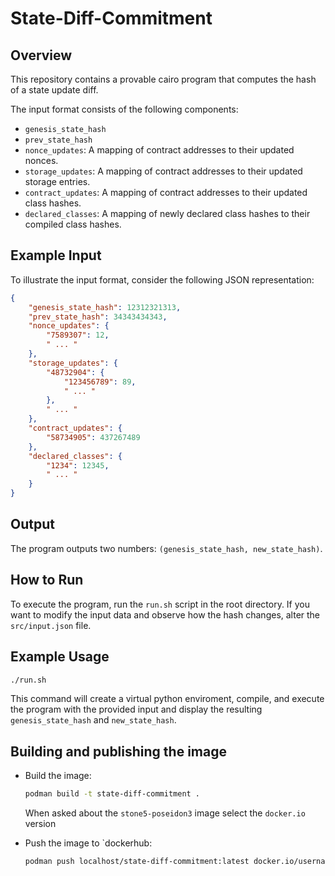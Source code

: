 # State-Diff-Commitment

## Overview

This repository contains a provable cairo program that computes the hash of a state update diff. 

The input format consists of the following components:

- `genesis_state_hash`
- `prev_state_hash`
- `nonce_updates`: A mapping of contract addresses to their updated nonces.
- `storage_updates`: A mapping of contract addresses to their updated storage entries.
- `contract_updates`: A mapping of contract addresses to their updated class hashes.
- `declared_classes`: A mapping of newly declared class hashes to their compiled class hashes.


## Example Input

To illustrate the input format, consider the following JSON representation:

```json
{
    "genesis_state_hash": 12312321313,
    "prev_state_hash": 34343434343,
    "nonce_updates": {
        "7589307": 12,
        " ... "
    },
    "storage_updates": {
        "48732904": {
            "123456789": 89,
            " ... "
        },
        " ... "
    },
    "contract_updates": {
        "58734905": 437267489
    },
    "declared_classes": {
        "1234": 12345,
        " ... "
    }
}
```

## Output

The program outputs two numbers: `(genesis_state_hash, new_state_hash)`.

## How to Run

To execute the program, run the `run.sh` script in the root directory. If you want to modify the input data and observe how the hash changes, alter the `src/input.json` file.

## Example Usage

```bash
./run.sh
```

This command will create a virtual python enviroment, compile, and execute the program with the provided input and display the resulting `genesis_state_hash` and `new_state_hash`.

## Building and publishing the image

- Build the image:

    ```bash
    podman build -t state-diff-commitment .
    ```

    When asked about the `stone5-poseidon3` image select the `docker.io` version

- Push the image to `dockerhub:
    ```bash
    podman push localhost/state-diff-commitment:latest docker.io/username/state-diff-commitment:latest
    ```